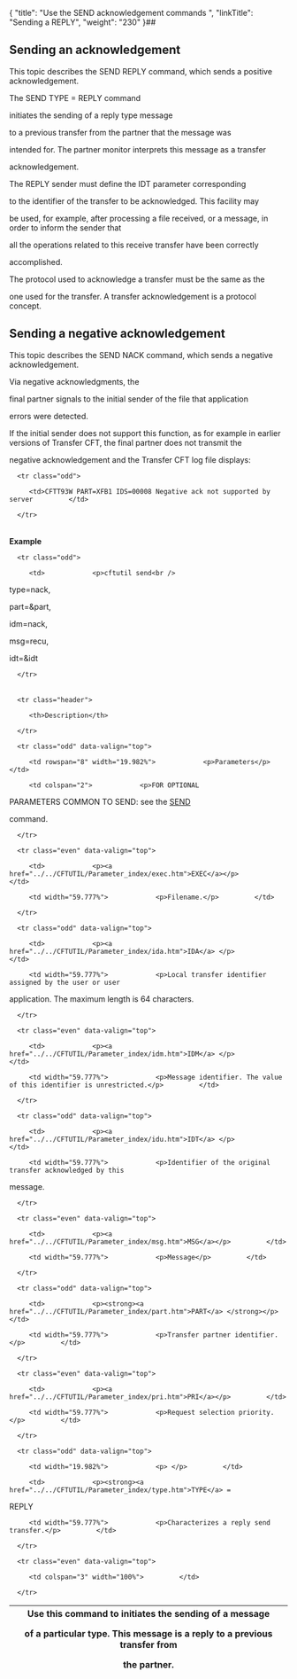 {
    "title": "Use the SEND acknowledgement commands  ",
    "linkTitle": "Sending a REPLY",
    "weight": "230"
}## <span id="About_the_SEND_REPLY_Command"></span>

## Sending an acknowledgement

This topic describes the SEND REPLY command, which sends a positive acknowledgement.

The SEND TYPE = REPLY command
initiates the sending of a reply type message
to a previous transfer from the partner that the message was
intended for. The partner monitor interprets this message as a transfer
acknowledgement.

The REPLY sender must define the IDT parameter corresponding
to the identifier of the transfer to be acknowledged. This facility may
be used, for example, after processing a file received, or a message, in order to inform the sender that
all the operations related to this receive transfer have been correctly
accomplished.

The protocol used to acknowledge a transfer must be the same as the
one used for the transfer. A transfer acknowledgement is a protocol concept.

## Sending a negative acknowledgement

This topic describes the SEND NACK command, which sends a negative acknowledgement.

Via negative acknowledgments, the
final partner signals to the initial sender of the file that application
errors were detected.

If the initial sender does not support this function, as for example in earlier versions of Transfer CFT, the final partner does not transmit the
negative acknowledgement and the Transfer CFT log file displays:

<table data-cellspacing="0">
   <tbody>
      <tr class="odd">
         <td>CFTT93W PART=XFB1 IDS=00008 Negative ack not supported by server         </td>
      </tr>
   </tbody>
</table>

**Example**

<table data-cellspacing="0">
   <tbody>
      <tr class="odd">
         <td>            <p>cftutil send<br />
type=nack,<br />
part=&amp;part,<br />
idm=nack,<br />
msg=recu,<br />
idt=&amp;idt</p>         </td>
      </tr>
   </tbody>
</table>

<table data-cellspacing="0" width="90%">
   <thead>
      <tr class="header">
         <th>Description</th>
<th colspan="2">Use this command to initiates the sending of a message
of a particular type. This message is a reply to a previous transfer from
the partner.</th>
      </tr>
   </thead>
   <tbody>
      <tr class="odd" data-valign="top">
         <td rowspan="8" width="19.982%">            <p>Parameters</p>         </td>
         <td colspan="2">            <p>FOR OPTIONAL
PARAMETERS COMMON TO SEND: see the <a href="../../c_intro_userinterfaces/command_summary">SEND</a>
command.</p>         </td>
      </tr>
      <tr class="even" data-valign="top">
         <td>            <p><a href="../../CFTUTIL/Parameter_index/exec.htm">EXEC</a></p>         </td>
         <td width="59.777%">            <p>Filename.</p>         </td>
      </tr>
      <tr class="odd" data-valign="top">
         <td>            <p><a href="../../CFTUTIL/Parameter_index/ida.htm">IDA</a> </p>         </td>
         <td width="59.777%">            <p>Local transfer identifier assigned by the user or user
application. The maximum length is 64 characters.</p>         </td>
      </tr>
      <tr class="even" data-valign="top">
         <td>            <p><a href="../../CFTUTIL/Parameter_index/idm.htm">IDM</a> </p>         </td>
         <td width="59.777%">            <p>Message identifier. The value of this identifier is unrestricted.</p>         </td>
      </tr>
      <tr class="odd" data-valign="top">
         <td>            <p><a href="../../CFTUTIL/Parameter_index/idu.htm">IDT</a> </p>         </td>
         <td width="59.777%">            <p>Identifier of the original transfer acknowledged by this
message.</p>         </td>
      </tr>
      <tr class="even" data-valign="top">
         <td>            <p><a href="../../CFTUTIL/Parameter_index/msg.htm">MSG</a></p>         </td>
         <td width="59.777%">            <p>Message</p>         </td>
      </tr>
      <tr class="odd" data-valign="top">
         <td>            <p><strong><a href="../../CFTUTIL/Parameter_index/part.htm">PART</a> </strong></p>         </td>
         <td width="59.777%">            <p>Transfer partner identifier.</p>         </td>
      </tr>
      <tr class="even" data-valign="top">
         <td>            <p><a href="../../CFTUTIL/Parameter_index/pri.htm">PRI</a></p>         </td>
         <td width="59.777%">            <p>Request selection priority.</p>         </td>
      </tr>
      <tr class="odd" data-valign="top">
         <td width="19.982%">            <p> </p>         </td>
         <td>            <p><strong><a href="../../CFTUTIL/Parameter_index/type.htm">TYPE</a> =
REPLY</strong></p>         </td>
         <td width="59.777%">            <p>Characterizes a reply send transfer.</p>         </td>
      </tr>
      <tr class="even" data-valign="top">
         <td colspan="3" width="100%">         </td>
      </tr>
   </tbody>
</table>
